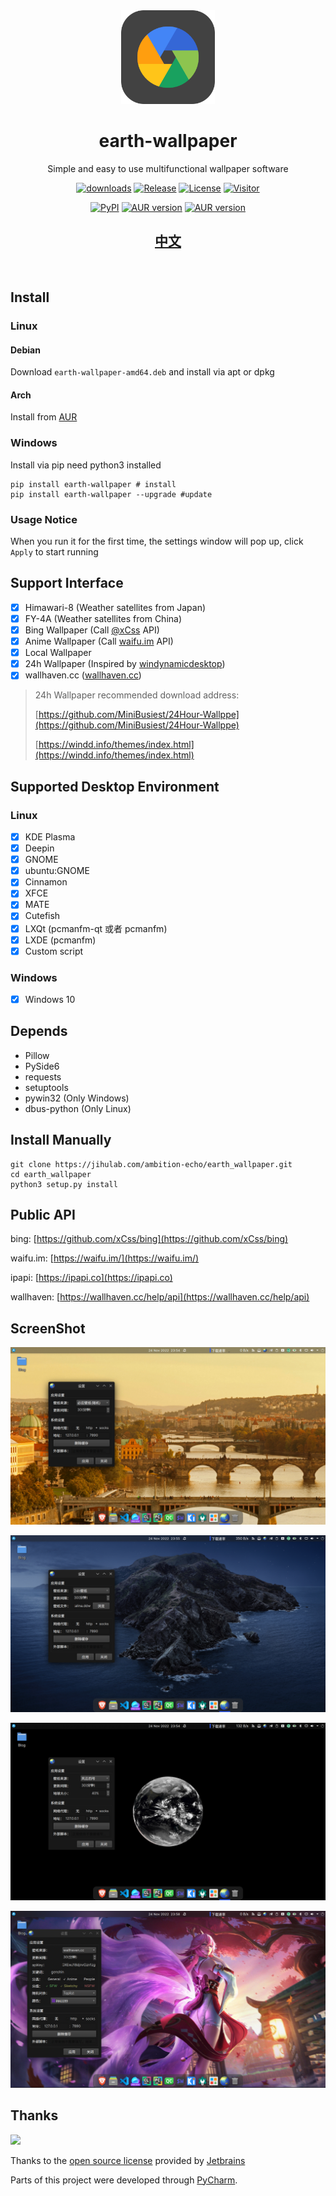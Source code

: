 <div align="center">
   <img width="150" height="150" src="../assets/earth-wallpaper.png" alt="Logo">
   <br/>
  <h1 align="center"><b>earth-wallpaper</b></h1>
  Simple and easy to use multifunctional wallpaper software
  <br/>
</div>

<div align="center">

[![downloads](https://img.shields.io/github/downloads/ambition-echo/earth_wallpaper/total)](https://github.com/ambition-echo/earth_wallpaper/releases)
[![Release](https://img.shields.io/github/v/release/ambition-echo/earth_wallpaper)](https://github.com/ambition-echo/earth_wallpaper/releases)
[![License](https://img.shields.io/github/license/ambition-echo/earth_wallpaper)](https://github.com/ambition-echo/earth_wallpaper/blob/main/LICENSE)
[![Visitor](https://visitor-badge.glitch.me/badge?page_id=ambition-echo.earth_wallpaper)](https://github.com/ambition-echo/earth_wallpaper)

[![PyPI](https://img.shields.io/pypi/v/earth-wallpaper?logo=python)](https://pypi.org/project/earth-wallpaper/)
[![AUR version](https://img.shields.io/aur/version/earth-wallpaper-bin?label=earth-wallpaper-bin&logo=archlinux)](https://aur.archlinux.org/packages/earth-wallpaper-bin)
[![AUR version](https://img.shields.io/aur/version/earth-wallpaper-nightly?label=earth-wallpaper-nightly&logo=archlinux)](https://aur.archlinux.org/packages/earth-wallpaper-nightly)
## [中文](https://github.com/ambition-echo/earth_wallpaper#readme)
</div>
<br/>

## Install

### Linux

#### Debian

Download `earth-wallpaper-amd64.deb` and install via apt or dpkg

#### Arch

Install from [AUR](https://aur.archlinux.org/packages?O=0&K=earth-wallpaper-)

### Windows

Install via pip
need python3 installed

```shell
pip install earth-wallpaper # install
pip install earth-wallpaper --upgrade #update
```

### Usage Notice

When you run it for the first time, the settings window will pop up, click ```Apply``` to start running

## Support Interface

- [x] Himawari-8 (Weather satellites from Japan)
- [x] FY-4A (Weather satellites from China)
- [x] Bing Wallpaper (Call [@xCss](https://github.com/xCss/bing) API)
- [x] Anime Wallpaper (Call [waifu.im](https://waifu.im/) API)
- [x] Local Wallpaper
- [x] 24h Wallpaper (Inspired by [windynamicdesktop](https://github.com/t1m0thyj/windynamicdesktop))
- [x] wallhaven.cc ([wallhaven.cc](https://wallhaven.cc))

> 24h Wallpaper recommended download address:
>
> [https://github.com/MiniBusiest/24Hour-Wallppe](https://github.com/MiniBusiest/24Hour-Wallppe)
>
> [https://windd.info/themes/index.html](https://windd.info/themes/index.html)

## Supported Desktop Environment

### Linux

- [x] KDE Plasma
- [x] Deepin
- [x] GNOME
- [x] ubuntu:GNOME
- [x] Cinnamon
- [x] XFCE
- [x] MATE
- [x] Cutefish
- [x] LXQt (pcmanfm-qt 或者 pcmanfm)
- [x] LXDE (pcmanfm)
- [x] Custom script

### Windows

- [x] Windows 10

## Depends

- Pillow
- PySide6
- requests
- setuptools
- pywin32 (Only Windows)
- dbus-python (Only Linux)

## Install Manually

```shell
git clone https://jihulab.com/ambition-echo/earth_wallpaper.git
cd earth_wallpaper
python3 setup.py install
```

## Public API

bing: [https://github.com/xCss/bing](https://github.com/xCss/bing)

waifu.im: [https://waifu.im/](https://waifu.im/)

ipapi: [https://ipapi.co](https://ipapi.co)

wallhaven: [https://wallhaven.cc/help/api](https://wallhaven.cc/help/api)

## ScreenShot

![bing](../assets/bing.png)

![wallpaper24](../assets/wallpaper24.png)

![fengyun4](../assets/fengyun4.png)

![wallhaven](../assets/wallhaven.png)

## Thanks

<img src="https://www.jetbrains.com/shop/static/images/jetbrains-logo-inv.svg" height="100">

Thanks to the [open source license](https://www.jetbrains.com/community/opensource/) provided by [Jetbrains](https://www.jetbrains.com)

Parts of this project were developed through [PyCharm](https://www.jetbrains.com/pycharm/).
